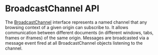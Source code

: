 # BroadcastChannel API

The [BroadcastChannel](https://developer.mozilla.org/en-US/docs/Web/API/BroadcastChannel) interface represents a named channel that any browsing context of a given origin can subscribe to. It allows communication between different documents (in different windows, tabs, frames or iframes) of the same origin. Messages are broadcasted via a message event fired at all BroadcastChannel objects listening to the channel.


